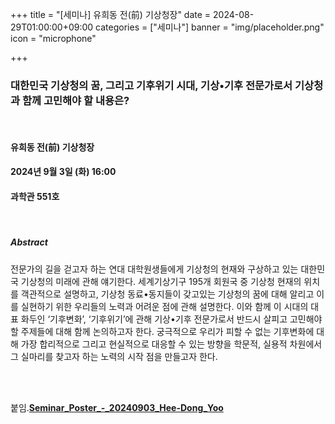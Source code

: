 ﻿+++
title = "[세미나] 유희동 전(前) 기상청장"
date = 2024-08-29T01:00:00+09:00
categories = ["세미나"]
banner = "img/placeholder.png"
icon = "microphone"

+++
### 대한민국 기상청의 꿈, 그리고 기후위기 시대, 기상•기후 전문가로서 기상청과 함께 고민해야 할 내용은?

<br>

#### 유희동 전(前) 기상청장

#### 2024년 9월 3일 (화) 16:00

####  과학관 551호

<br>

##### Abstract

전문가의 길을 걷고자 하는 연대 대학원생들에게 기상청의 현재와 구상하고 있는 대한민국 기상청의 미래에 관해 얘기한다. 세계기상기구 195개 회원국 중 기상청 현재의 위치를 객관적으로 설명하고, 기상청 동료•동지들이 갖고있는 기상청의 꿈에 대해 알리고 이를 실현하기 위한 우리들의 노력과 어려운 점에 관해 설명한다.
이와 함께 이 시대의 대표 화두인 ‘기후변화’, ‘기후위기’에 관해 기상•기후 전문가로서 반드시 살피고 고민해야 할 주제들에 대해 함께 논의하고자 한다. 궁극적으로 우리가 피할 수 없는 기후변화에 대해 가장 합리적으로 그리고 현실적으로 대응할 수 있는 방향을 학문적, 실용적 차원에서 그 실마리를 찾고자 하는 노력의 시작 점을 만들고자 한다.

<br><br>

붙임.[**Seminar_Poster_-_20240903_Hee-Dong_Yoo**](/files/seminar_20240903_Hee-Dong_Yoo.pdf)